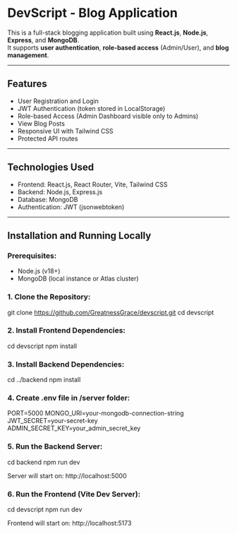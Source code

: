 # DevScript - Blog Application

This is a full-stack blogging application built using **React.js**, **Node.js**, **Express**, and **MongoDB**.  
It supports **user authentication**, **role-based access** (Admin/User), and **blog management**.

---

## Features

- User Registration and Login
- JWT Authentication (token stored in LocalStorage)
- Role-based Access (Admin Dashboard visible only to Admins)
- View Blog Posts
- Responsive UI with Tailwind CSS
- Protected API routes

---

## Technologies Used

- Frontend: React.js, React Router, Vite, Tailwind CSS
- Backend: Node.js, Express.js
- Database: MongoDB
- Authentication: JWT (jsonwebtoken)

---

## Installation and Running Locally

### Prerequisites:

- Node.js (v18+)
- MongoDB (local instance or Atlas cluster)

### 1. Clone the Repository:

git clone https://github.com/GreatnessGrace/devscript.git
cd devscript


### 2. Install Frontend Dependencies:
cd devscript
npm install

### 3. Install Backend Dependencies:
cd ../backend
npm install

### 4. Create .env file in /server folder:
PORT=5000
MONGO_URI=your-mongodb-connection-string
JWT_SECRET=your-secret-key
ADMIN_SECRET_KEY=your_admin_secret_key

### 5. Run the Backend Server:
cd backend
npm run dev

Server will start on: http://localhost:5000

### 6. Run the Frontend (Vite Dev Server):

cd devscript
npm run dev

Frontend will start on: http://localhost:5173

